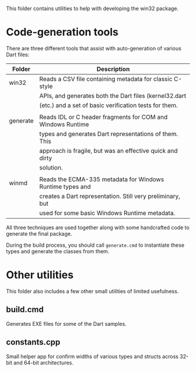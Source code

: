 This folder contains utilities to help with developing the win32 package.

# Code-generation tools

There are three different tools that assist with auto-generation of various Dart
files:

| Folder        | Description                                                 |
|---------------|-------------------------------------------------------------|
| win32         | Reads a CSV file containing metadata for classic C-style  
|               | APIs, and generates both the Dart files (kernel32.dart      |
|               | (etc.) and a set of basic verification tests for them.      |
|               |                                                             |
| generate      | Reads IDL or C header fragments for COM and Windows Runtime |
|               | types and generates Dart representations of them. This      |
|               | approach is fragile, but was an effective quick and dirty   |
|               | solution.                                                   |
|               |                                                             |
| winmd         | Reads the ECMA-335 metadata for Windows Runtime types and   |
|               | creates a Dart representation. Still very preliminary, but  |
|               | used for some basic Windows Runtime metadata.               |

All three techniques are used together along with some handcrafted code to
generate the final package.

During the build process, you should call `generate.cmd` to instantiate these
types and generate the classes from them.

# Other utilities

This folder also includes a few other small utilities of limited usefulness.

## build.cmd

Generates EXE files for some of the Dart samples.

## constants.cpp

Small helper app for confirm widths of various types and structs across 32-bit
and 64-bit architectures.
